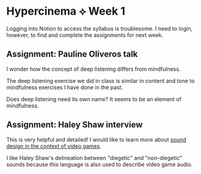 # Hypercinema ⟡ Week 1

Logging into Notion to access the syllabus is troublesome. I need to login, however, to find and complete the assignments for next week.

## Assignment: Pauline Oliveros talk

I wonder how the concept of deep listening differs from mindfulness.

The deep listening exercise we did in class is similar in content and tone to mindfulness exercises I have done in the past.

Does deep listening need its own name? It seems to be an element of mindfulness.

## Assignment: Haley Shaw interview

This is very helpful and detailed! I would like to learn more about [sound design in the context of video games](https://en.wikipedia.org/wiki/IEZA_Framework). 

I like Haley Shaw's delineation between "diegetic" and "non-diegetic" sounds because this language is also used to describe video game audio.
